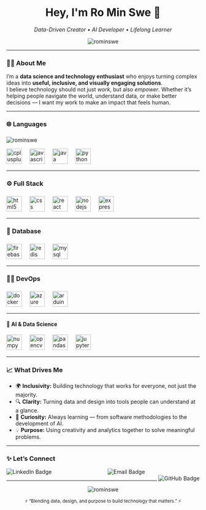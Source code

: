 <!-- 🌟 Ro Min Swe | GitHub Profile README 🌟 -->
<h1 align="center">Hey, I'm <strong>Ro Min Swe</strong> 👋</h1>

<p align="center">
  <em>Data-Driven Creator • AI Developer • Lifelong Learner</em>
</p>

<p align="center"> <img src="https://komarev.com/ghpvc/?username=rominswe&label=Profile%20views&color=0e75b6&style=flat" alt="rominswe" /> </p>

---

### 🙋‍♂️ About Me  

I’m a **data science and technology enthusiast** who enjoys turning complex ideas into **useful, inclusive, and visually engaging solutions**.   
I believe technology should not just *work*, but also *empower*. Whether it’s helping people navigate the world, understand data, or make better decisions — I want my work to make an impact that feels human.  

---

###

<h3 align="left">🌐 Languages</h3>

###
<div align="left">
  <p><img align="center" src="https://github-readme-stats.vercel.app/api/top-langs?username=rominswe&show_icons=true&locale=en&layout=compact" alt="rominswe" /></p>
  <img src="https://skillicons.dev/icons?i=cpp" height="40" alt="cplusplus logo"  />
  <img width="12" />
  <img src="https://skillicons.dev/icons?i=js" height="40" alt="javascript logo"  />
  <img width="12" />
  <img src="https://skillicons.dev/icons?i=java" height="40" alt="java logo"  />
  <img width="12" />
  <img src="https://skillicons.dev/icons?i=py" height="40" alt="python logo"  />
  <img width="12" />
</div>

---

###

<h3 align="left">⚙️ Full Stack</h3>

###
<div align ="left">
  <img src="https://cdn.jsdelivr.net/gh/devicons/devicon/icons/html5/html5-original.svg" height="40" alt="html5 logo"  />
  <img width="12" />
  <img src="https://skillicons.dev/icons?i=css" height="40" alt="css logo"  />
  <img width="12" />
  <img src="https://cdn.jsdelivr.net/gh/devicons/devicon/icons/react/react-original.svg" height="40" alt="react logo"  />
  <img width="12" />
  <img src="https://skillicons.dev/icons?i=nodejs" height="40" alt="nodejs logo"  />
  <img width="12" />
  <img src="https://skillicons.dev/icons?i=express" height="40" alt="express logo"  />
</div>

---

###

<h3 align="left">🫙 Database</h3>

###

<div align ="left">
  <img src="https://cdn.jsdelivr.net/gh/devicons/devicon/icons/firebase/firebase-plain-wordmark.svg" height="40" alt="firebase logo"  />
  <img width="12" />
  <img src="https://cdn.jsdelivr.net/gh/devicons/devicon/icons/redis/redis-original.svg" height="40" alt="redis logo"  />
  <img width="12" />
  <img src="https://skillicons.dev/icons?i=mysql" height="40" alt="mysql logo"  />
</div>

---
###

<h3 align="left">🧑‍💻 DevOps</h3>

###

<div align ="left">
  <img src="https://cdn.jsdelivr.net/gh/devicons/devicon/icons/docker/docker-plain-wordmark.svg" height="40" alt="docker logo"  />
  <img width="12" />
  <img src="https://skillicons.dev/icons?i=azure" height="40" alt="azure logo"  />
  <img width="12" />
  <img src="https://skillicons.dev/icons?i=arduino" height="40" alt="arduino logo"  />
</div>

---

#### 🧩 AI & Data Science  

<div align="left">
  <img src="https://img.shields.io/badge/NumPy-013243?logo=numpy&logoColor=white&style=for-the-badge" height="40" alt="numpy logo"  />
  <img width="12" />
  <img src="https://img.shields.io/badge/OpenCV-5C3EE8?logo=opencv&logoColor=white&style=for-the-badge" height="40" alt="opencv logo"  />
  <img width="12" />
  <img src="https://img.shields.io/badge/pandas-150458?logo=pandas&logoColor=white&style=for-the-badge" height="40" alt="pandas logo"  />
  <img width="12" />
  <img src="https://img.shields.io/badge/Jupyter-F37626?logo=jupyter&logoColor=black&style=for-the-badge" height="40" alt="jupyter logo"  />
</div>

---

### 📈 What Drives Me  

- 🌍 **Inclusivity:** Building technology that works for everyone, not just the majority.  
- 🔍 **Clarity:** Turning data and design into tools people can understand at a glance.  
- 🧩 **Curiosity:** Always learning — from software methodologies to the development of AI.  
- 💡 **Purpose:** Using creativity and analytics together to solve meaningful problems.

---

### ✨ Let’s Connect  

<div align="center">

  <a href="https://www.linkedin.com/in/ro-swe/" target="_blank" style="text-decoration: none; border: none; outline: none; margin: 0 10px;">
    <img src="https://img.shields.io/badge/LinkedIn-0077B5?logo=linkedin&logoColor=white" alt="LinkedIn Badge" style="border: none; outline: none;" align="left" />
  </a>
  
  <center>
    <a href="mailto:rominswe@gmail.com" target="_blank" style="text-decoration: none; border: none; outline: none; margin: 0 10px;">
    <img src="https://img.shields.io/badge/Email-D14836?logo=gmail&logoColor=white" alt="Email Badge" style="border: none; outline: none;" />
  </a>       
  </center>
  
  <a href="https://github.com/rominswe" target="_blank" style="text-decoration: none; border: none; outline: none; margin: 0 10px;">
    <img src="https://img.shields.io/badge/GitHub-181717?logo=github&logoColor=white" alt="GitHub Badge" style="border: none; outline: none;" align="right"/>
  </a>

</div>

---

<p align = "center"><img align="center" src="https://github-readme-streak-stats.herokuapp.com/?user=rominswe&" alt="rominswe" /></p>

<p align="center">
  <sub>⚡ “Blending data, design, and purpose to build technology that matters.” ⚡</sub>
</p>
